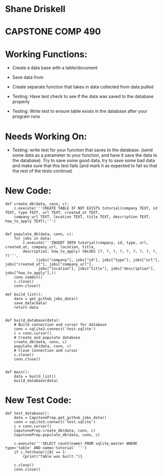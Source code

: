 # Shane Driskell
# CAPSTONE COMP 490

# Working Functions:

- Create a data base with a table/document

- Save data from 

- Create separate function that takes in data collected from data pulled

- Testing: Have test check to see if the data was saved to the database properly

- Testing: Write test to ensure table exists in the database after your program runs

# Needs Working On: 

- Testing: write test for your function that saves to the database. (send some data as a parameter to your function, and have it save the data to the database). Try to save some good data, try to save some bad data and make sure that this test fails (and mark it as expected to fail so that the rest of the tests continue)


# New Code:
    def create_db(data, conn, c):
        c.execute('''CREATE TABLE IF NOT EXISTS tutorial(company TEXT, id TEXT, type TEXT, url TEXT, created_at TEXT,
        company_url TEXT, location TEXT, title TEXT, description TEXT, how_to_apply TEXT);''')


    def populate_db(data, conn, c):
        for jobs in data:
            c.execute('''INSERT INTO tutorial(company, id, type, url, created_at, company_url, location, title,
            description, how_to_apply) VALUES (?, ?, ?, ?, ?, ?, ?, ?, ?, ?)''',
                  (jobs["company"], jobs["id"], jobs["type"], jobs["url"], jobs["created_at"], jobs["company_url"],
                   jobs["location"], jobs["title"], jobs["description"], jobs["how_to_apply"],))
        conn.commit()
        c.close()
        conn.close()

    def build_list():
        data = get_github_jobs_data()
        save_data(data)
        return data


    def build_database(data):
        # Build connection and cursor for database
        conn = sqlite3.connect('test.sqlite')
        c = conn.cursor()
        # Create and populate database
        create_db(data, conn, c)
        populate_db(data, conn, c)
        # Close connection and cursor
        c.close()
        conn.close()


    def main():
        data = build_list()
        build_database(data)
        
   
# New Test Code:
    def test_database():
        data = CapstonePrep.get_github_jobs_data()
        conn = sqlite3.connect('test.sqlite')
        c = conn.cursor()
        CapstonePrep.create_db(data, conn, c)
        CapstonePrep.populate_db(data, conn, c)

        c.execute('''SELECT count(name) FROM sqlite_master WHERE type='table' AND name='tutorial' ''')
        if c.fetchone()[0] == 1:
            {print("Table was built.")}

        c.close()
        conn.close()


